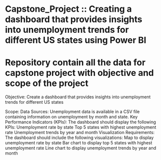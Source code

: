 # Capstone_Project :: Creating a dashboard that provides insights into unemployment trends for different US states using Power BI
Repository contain all the data  for capstone project with objective and scope of the project
====================================================================================================================================
Objective: Create a dashboard that provides insights into unemployment trends for different US states 

Scope:
Data Sources: Unemployment data is available in a CSV file containing information on unemployment by month and state.
Key Performance Indicators (KPIs): The dashboard should display the following KPIs:
Unemployment rate by state
Top 5 states with highest unemployment rate
Unemployment trends by year and month
Visualization Requirements: The dashboard should include the following visualizations:
Map to display unemployment rate by state
Bar chart to display top 5 states with highest unemployment rate
Line chart to display unemployment trends by year and month
